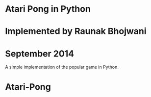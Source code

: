 # Atari Pong in Python
# Implemented by Raunak Bhojwani
# September 2014

A simple implementation of the popular game in Python. 
# Atari-Pong

